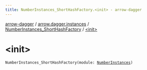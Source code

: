 ```yaml
---
title: NumberInstances_ShortHashFactory.<init> - arrow-dagger
---
```


[arrow-dagger](../../index.html) / [arrow.dagger.instances](../index.html) / [NumberInstances_ShortHashFactory](index.html) / [&lt;init&gt;](./-init-.html)

# &lt;init&gt;

`NumberInstances_ShortHashFactory(module: `[`NumberInstances`](../-number-instances/index.html)`)`